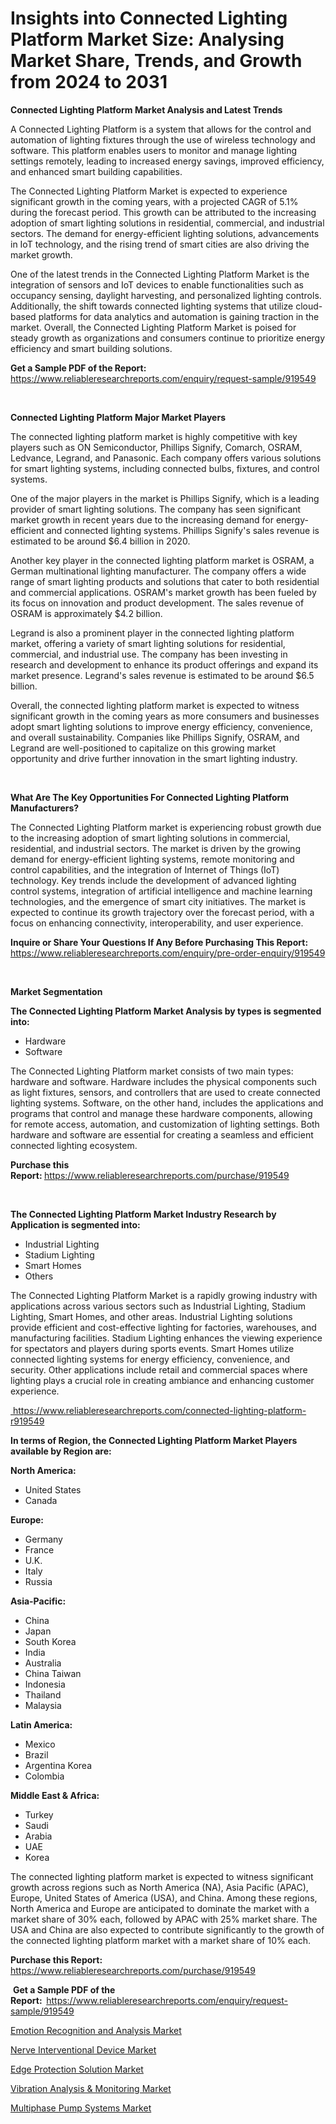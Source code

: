 <p><h1>Insights into Connected Lighting Platform Market Size: Analysing Market Share, Trends, and Growth from 2024 to 2031</h1></p><p><strong>Connected Lighting Platform Market Analysis and Latest Trends</strong></p>
<p><p>A Connected Lighting Platform is a system that allows for the control and automation of lighting fixtures through the use of wireless technology and software. This platform enables users to monitor and manage lighting settings remotely, leading to increased energy savings, improved efficiency, and enhanced smart building capabilities.</p><p>The Connected Lighting Platform Market is expected to experience significant growth in the coming years, with a projected CAGR of 5.1% during the forecast period. This growth can be attributed to the increasing adoption of smart lighting solutions in residential, commercial, and industrial sectors. The demand for energy-efficient lighting solutions, advancements in IoT technology, and the rising trend of smart cities are also driving the market growth.</p><p>One of the latest trends in the Connected Lighting Platform Market is the integration of sensors and IoT devices to enable functionalities such as occupancy sensing, daylight harvesting, and personalized lighting controls. Additionally, the shift towards connected lighting systems that utilize cloud-based platforms for data analytics and automation is gaining traction in the market. Overall, the Connected Lighting Platform Market is poised for steady growth as organizations and consumers continue to prioritize energy efficiency and smart building solutions.</p></p>
<p><strong>Get a Sample PDF of the Report:&nbsp;</strong> <a href="https://www.reliableresearchreports.com/enquiry/request-sample/919549">https://www.reliableresearchreports.com/enquiry/request-sample/919549</a></p>
<p>&nbsp;</p>
<p><strong>Connected Lighting Platform Major Market Players</strong></p>
<p><p>The connected lighting platform market is highly competitive with key players such as ON Semiconductor, Phillips Signify, Comarch, OSRAM, Ledvance, Legrand, and Panasonic. Each company offers various solutions for smart lighting systems, including connected bulbs, fixtures, and control systems.</p><p>One of the major players in the market is Phillips Signify, which is a leading provider of smart lighting solutions. The company has seen significant market growth in recent years due to the increasing demand for energy-efficient and connected lighting systems. Phillips Signify's sales revenue is estimated to be around $6.4 billion in 2020.</p><p>Another key player in the connected lighting platform market is OSRAM, a German multinational lighting manufacturer. The company offers a wide range of smart lighting products and solutions that cater to both residential and commercial applications. OSRAM's market growth has been fueled by its focus on innovation and product development. The sales revenue of OSRAM is approximately $4.2 billion.</p><p>Legrand is also a prominent player in the connected lighting platform market, offering a variety of smart lighting solutions for residential, commercial, and industrial use. The company has been investing in research and development to enhance its product offerings and expand its market presence. Legrand's sales revenue is estimated to be around $6.5 billion.</p><p>Overall, the connected lighting platform market is expected to witness significant growth in the coming years as more consumers and businesses adopt smart lighting solutions to improve energy efficiency, convenience, and overall sustainability. Companies like Phillips Signify, OSRAM, and Legrand are well-positioned to capitalize on this growing market opportunity and drive further innovation in the smart lighting industry.</p></p>
<p>&nbsp;</p>
<p><strong>What Are The Key Opportunities For Connected Lighting Platform Manufacturers?</strong></p>
<p><p>The Connected Lighting Platform market is experiencing robust growth due to the increasing adoption of smart lighting solutions in commercial, residential, and industrial sectors. The market is driven by the growing demand for energy-efficient lighting systems, remote monitoring and control capabilities, and the integration of Internet of Things (IoT) technology. Key trends include the development of advanced lighting control systems, integration of artificial intelligence and machine learning technologies, and the emergence of smart city initiatives. The market is expected to continue its growth trajectory over the forecast period, with a focus on enhancing connectivity, interoperability, and user experience.</p></p>
<p><strong>Inquire or Share Your Questions If Any Before Purchasing This Report:</strong> <a href="https://www.reliableresearchreports.com/enquiry/pre-order-enquiry/919549">https://www.reliableresearchreports.com/enquiry/pre-order-enquiry/919549</a></p>
<p>&nbsp;</p>
<p><strong>Market Segmentation</strong></p>
<p><strong>The Connected Lighting Platform Market Analysis by types is segmented into:</strong></p>
<p><ul><li>Hardware</li><li>Software</li></ul></p>
<p><p>The Connected Lighting Platform market consists of two main types: hardware and software. Hardware includes the physical components such as light fixtures, sensors, and controllers that are used to create connected lighting systems. Software, on the other hand, includes the applications and programs that control and manage these hardware components, allowing for remote access, automation, and customization of lighting settings. Both hardware and software are essential for creating a seamless and efficient connected lighting ecosystem.</p></p>
<p><strong>Purchase this Report:&nbsp;</strong><a href="https://www.reliableresearchreports.com/purchase/919549">https://www.reliableresearchreports.com/purchase/919549</a></p>
<p>&nbsp;</p>
<p><strong>The Connected Lighting Platform Market Industry Research by Application is segmented into:</strong></p>
<p><ul><li>Industrial Lighting</li><li>Stadium Lighting</li><li>Smart Homes</li><li>Others</li></ul></p>
<p><p>The Connected Lighting Platform Market is a rapidly growing industry with applications across various sectors such as Industrial Lighting, Stadium Lighting, Smart Homes, and other areas. Industrial Lighting solutions provide efficient and cost-effective lighting for factories, warehouses, and manufacturing facilities. Stadium Lighting enhances the viewing experience for spectators and players during sports events. Smart Homes utilize connected lighting systems for energy efficiency, convenience, and security. Other applications include retail and commercial spaces where lighting plays a crucial role in creating ambiance and enhancing customer experience.</p></p>
<p><a href="https://www.reliableresearchreports.com/connected-lighting-platform-r919549">&nbsp;https://www.reliableresearchreports.com/connected-lighting-platform-r919549</a></p>
<p><strong>In terms of Region, the Connected Lighting Platform Market Players available by Region are:</strong></p>
<p>
    <p> <strong> North America: </strong>
        <ul>
            <li>United States</li>
            <li>Canada</li>
        </ul>
        </p> 
    <p> <strong> Europe: </strong>
        <ul>
            <li>Germany</li>
            <li>France</li>
            <li>U.K.</li>
            <li>Italy</li>
            <li>Russia</li>
        </ul>
        </p> 
    <p> <strong> Asia-Pacific: </strong>
        <ul>
            <li>China</li>
            <li>Japan</li>
            <li>South Korea</li>
            <li>India</li>
            <li>Australia</li>
            <li>China Taiwan</li>
            <li>Indonesia</li>
            <li>Thailand</li>
            <li>Malaysia</li>
        </ul>
        </p> 
    <p> <strong> Latin America: </strong>
        <ul>
            <li>Mexico</li>
            <li>Brazil</li>
            <li>Argentina Korea</li>
            <li>Colombia</li>
        </ul>
        </p> 
    <p> <strong> Middle East & Africa: </strong>
        <ul>
            <li>Turkey</li>
            <li>Saudi</li>
            <li>Arabia</li>
            <li>UAE</li>
            <li>Korea</li>
        </ul>
    </p>
    </p>
<p><p>The connected lighting platform market is expected to witness significant growth across regions such as North America (NA), Asia Pacific (APAC), Europe, United States of America (USA), and China. Among these regions, North America and Europe are anticipated to dominate the market with a market share of 30% each, followed by APAC with 25% market share. The USA and China are also expected to contribute significantly to the growth of the connected lighting platform market with a market share of 10% each.</p></p>
<p><strong>Purchase this Report: </strong><a href="https://www.reliableresearchreports.com/purchase/919549">https://www.reliableresearchreports.com/purchase/919549</a></p>
<p>&nbsp;<strong>Get a Sample PDF of the Report:&nbsp;&nbsp;</strong><a href="https://www.reliableresearchreports.com/enquiry/request-sample/919549">https://www.reliableresearchreports.com/enquiry/request-sample/919549</a></p>
<p><strong></strong></p>
<p><p><a href="https://github.com/hzxpgedq27/Market-Research-Report-List-1/blob/main/emotion-recognition-and-analysis-market.md">Emotion Recognition and Analysis Market</a></p><p><a href="https://github.com/NorbertYates/Market-Research-Report-List-6/blob/main/nerve-interventional-device-market.md">Nerve Interventional Device Market</a></p><p><a href="https://github.com/mdinislamsheik/Market-Research-Report-List-1/blob/main/edge-protection-solution-market.md">Edge Protection Solution Market</a></p><p><a href="https://github.com/globismark/Market-Research-Report-List-5/blob/main/vibration-analysis-monitoring-market.md">Vibration Analysis & Monitoring Market</a></p><p><a href="https://github.com/prosalinda88/Market-Research-Report-List-6/blob/main/multiphase-pump-systems-market.md">Multiphase Pump Systems Market</a></p></p>